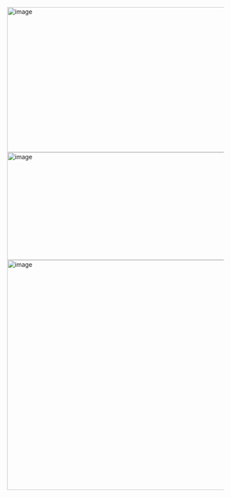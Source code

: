 <img width="829" height="337" alt="image" src="https://github.com/user-attachments/assets/3d276408-a7e5-494d-9f80-f053ed7aa77b" />

<img width="870" height="250" alt="image" src="https://github.com/user-attachments/assets/f68330db-2607-4209-abb3-3dcfee779b63" />

<img width="886" height="534" alt="image" src="https://github.com/user-attachments/assets/97f85307-930f-42a1-9cce-be8e97a02bd9" />

